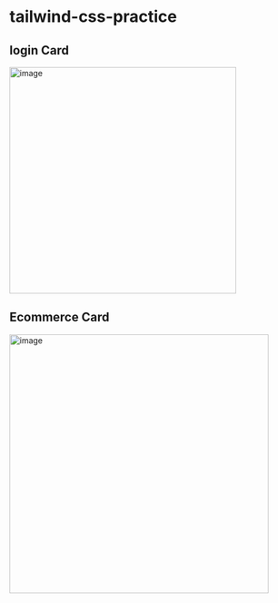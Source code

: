 # tailwind-css-practice

## login Card
<img width="399" alt="image" src="https://user-images.githubusercontent.com/66414385/201155844-53a09fe5-b8ed-4219-8b81-db55ed8d8439.png">

## Ecommerce Card
<img width="456" alt="image" src="https://user-images.githubusercontent.com/66414385/201155136-e36d228c-301e-4ce5-89de-16cfe1fceb36.png">
